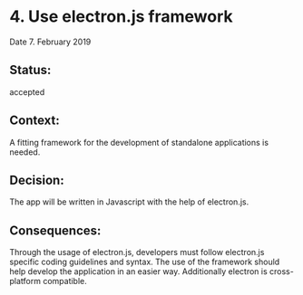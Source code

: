 # 4. Use electron.js framework

Date 7. February 2019

## Status:

accepted

## Context:

A fitting framework for the development of standalone applications is needed.

## Decision:

The app will be written in Javascript with the help of electron.js.

## Consequences:

Through the usage of electron.js, developers must follow electron.js specific coding guidelines and syntax. The use of the framework should help develop the application in an easier way.
Additionally electron is cross-platform compatible.
